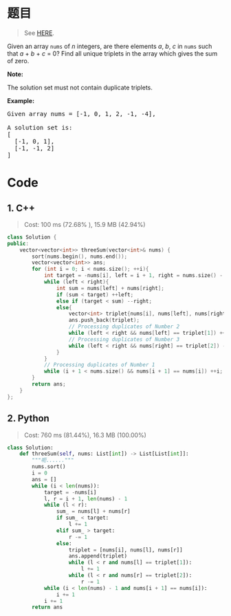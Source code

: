 # 题目

> See [HERE](https://leetcode.com/problems/3sum/).

<div><p>Given an array <code>nums</code> of <em>n</em> integers, are there elements <em>a</em>, <em>b</em>, <em>c</em> in <code>nums</code> such that <em>a</em> + <em>b</em> + <em>c</em> = 0? Find all unique triplets in the array which gives the sum of zero.</p>

<p><strong>Note:</strong></p>

<p>The solution set must not contain duplicate triplets.</p>

<p><strong>Example:</strong></p>

<pre>Given array nums = [-1, 0, 1, 2, -1, -4],

A solution set is:
[
  [-1, 0, 1],
  [-1, -1, 2]
]
</pre></div>

# Code

## 1. C++

> Cost: 100 ms (72.68% ), 15.9 MB (42.94%)

```C++
class Solution {
public:
    vector<vector<int>> threeSum(vector<int>& nums) {
        sort(nums.begin(), nums.end());
        vector<vector<int>> ans;
        for (int i = 0; i < nums.size(); ++i){
            int target = -nums[i], left = i + 1, right = nums.size() - 1;
            while (left < right){
                int sum = nums[left] + nums[right];
                if (sum < target) ++left;
                else if (target < sum) --right;
                else{
                    vector<int> triplet{nums[i], nums[left], nums[right]};
                    ans.push_back(triplet);
                    // Processing duplicates of Number 2
                    while (left < right && nums[left] == triplet[1]) ++left;
                    // Processing duplicates of Number 3
                    while (left < right && nums[right] == triplet[2]) --right;
                }
            }
            // Processing duplicates of Number 1
            while (i + 1 < nums.size() && nums[i + 1] == nums[i]) ++i;
        }
        return ans;
    }
};
```

## 2. Python

> Cost: 760 ms (81.44%), 16.3 MB (100.00%)

```python
class Solution:
    def threeSum(self, nums: List[int]) -> List[List[int]]:
        """呃......"""
        nums.sort()
        i = 0
        ans = []
        while (i < len(nums)):
            target = -nums[i]
            l, r = i + 1, len(nums) - 1
            while (l < r):
                sum_ = nums[l] + nums[r]
                if sum_ < target:
                    l += 1
                elif sum_ > target:
                    r -= 1
                else:
                    triplet = [nums[i], nums[l], nums[r]]
                    ans.append(triplet)
                    while (l < r and nums[l] == triplet[1]):
                        l += 1
                    while (l < r and nums[r] == triplet[2]):
                        r -= 1
            while (i < len(nums) - 1 and nums[i + 1] == nums[i]):
                i += 1
            i += 1
        return ans
```
